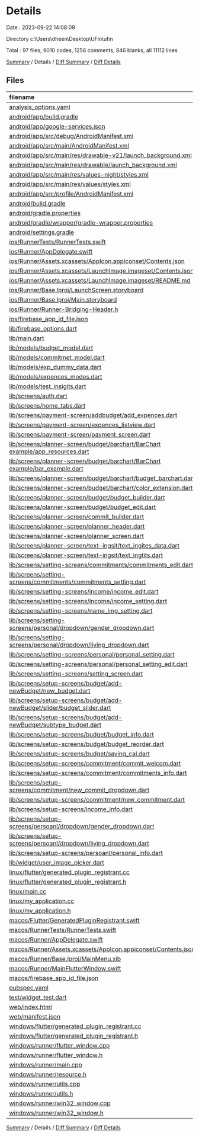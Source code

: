 # Details

Date : 2023-09-22 14:08:09

Directory c:\\Users\\dheen\\Desktop\\UFin\\ufin

Total : 97 files,  9010 codes, 1256 comments, 846 blanks, all 11112 lines

[Summary](results.md) / Details / [Diff Summary](diff.md) / [Diff Details](diff-details.md)

## Files
| filename | language | code | comment | blank | total |
| :--- | :--- | ---: | ---: | ---: | ---: |
| [analysis_options.yaml](/analysis_options.yaml) | YAML | 3 | 23 | 4 | 30 |
| [android/app/build.gradle](/android/app/build.gradle) | Groovy | 56 | 5 | 13 | 74 |
| [android/app/google-services.json](/android/app/google-services.json) | JSON | 46 | 0 | 0 | 46 |
| [android/app/src/debug/AndroidManifest.xml](/android/app/src/debug/AndroidManifest.xml) | XML | 3 | 4 | 1 | 8 |
| [android/app/src/main/AndroidManifest.xml](/android/app/src/main/AndroidManifest.xml) | XML | 27 | 6 | 1 | 34 |
| [android/app/src/main/res/drawable-v21/launch_background.xml](/android/app/src/main/res/drawable-v21/launch_background.xml) | XML | 4 | 7 | 2 | 13 |
| [android/app/src/main/res/drawable/launch_background.xml](/android/app/src/main/res/drawable/launch_background.xml) | XML | 4 | 7 | 2 | 13 |
| [android/app/src/main/res/values-night/styles.xml](/android/app/src/main/res/values-night/styles.xml) | XML | 9 | 9 | 1 | 19 |
| [android/app/src/main/res/values/styles.xml](/android/app/src/main/res/values/styles.xml) | XML | 9 | 9 | 1 | 19 |
| [android/app/src/profile/AndroidManifest.xml](/android/app/src/profile/AndroidManifest.xml) | XML | 3 | 4 | 1 | 8 |
| [android/build.gradle](/android/build.gradle) | Groovy | 27 | 0 | 5 | 32 |
| [android/gradle.properties](/android/gradle.properties) | Properties | 3 | 0 | 1 | 4 |
| [android/gradle/wrapper/gradle-wrapper.properties](/android/gradle/wrapper/gradle-wrapper.properties) | Properties | 5 | 0 | 1 | 6 |
| [android/settings.gradle](/android/settings.gradle) | Groovy | 8 | 0 | 4 | 12 |
| [ios/RunnerTests/RunnerTests.swift](/ios/RunnerTests/RunnerTests.swift) | Swift | 7 | 2 | 4 | 13 |
| [ios/Runner/AppDelegate.swift](/ios/Runner/AppDelegate.swift) | Swift | 12 | 0 | 2 | 14 |
| [ios/Runner/Assets.xcassets/AppIcon.appiconset/Contents.json](/ios/Runner/Assets.xcassets/AppIcon.appiconset/Contents.json) | JSON | 122 | 0 | 1 | 123 |
| [ios/Runner/Assets.xcassets/LaunchImage.imageset/Contents.json](/ios/Runner/Assets.xcassets/LaunchImage.imageset/Contents.json) | JSON | 23 | 0 | 1 | 24 |
| [ios/Runner/Assets.xcassets/LaunchImage.imageset/README.md](/ios/Runner/Assets.xcassets/LaunchImage.imageset/README.md) | Markdown | 3 | 0 | 2 | 5 |
| [ios/Runner/Base.lproj/LaunchScreen.storyboard](/ios/Runner/Base.lproj/LaunchScreen.storyboard) | XML | 36 | 1 | 1 | 38 |
| [ios/Runner/Base.lproj/Main.storyboard](/ios/Runner/Base.lproj/Main.storyboard) | XML | 25 | 1 | 1 | 27 |
| [ios/Runner/Runner-Bridging-Header.h](/ios/Runner/Runner-Bridging-Header.h) | C++ | 1 | 0 | 1 | 2 |
| [ios/firebase_app_id_file.json](/ios/firebase_app_id_file.json) | JSON | 7 | 0 | 0 | 7 |
| [lib/firebase_options.dart](/lib/firebase_options.dart) | Dart | 65 | 12 | 6 | 83 |
| [lib/main.dart](/lib/main.dart) | Dart | 44 | 1 | 6 | 51 |
| [lib/models/budget_model.dart](/lib/models/budget_model.dart) | Dart | 18 | 1 | 3 | 22 |
| [lib/models/commitmet_model.dart](/lib/models/commitmet_model.dart) | Dart | 13 | 0 | 2 | 15 |
| [lib/models/exp_dummy_data.dart](/lib/models/exp_dummy_data.dart) | Dart | 20 | 96 | 3 | 119 |
| [lib/models/expences_modes.dart](/lib/models/expences_modes.dart) | Dart | 24 | 0 | 3 | 27 |
| [lib/models/test_insigits.dart](/lib/models/test_insigits.dart) | Dart | 9 | 0 | 2 | 11 |
| [lib/screens/auth.dart](/lib/screens/auth.dart) | Dart | 206 | 1 | 21 | 228 |
| [lib/screens/home_tabs.dart](/lib/screens/home_tabs.dart) | Dart | 69 | 1 | 10 | 80 |
| [lib/screens/payment-screen/addbudget/add_expences.dart](/lib/screens/payment-screen/addbudget/add_expences.dart) | Dart | 277 | 3 | 20 | 300 |
| [lib/screens/payment-screen/expences_listview.dart](/lib/screens/payment-screen/expences_listview.dart) | Dart | 71 | 0 | 8 | 79 |
| [lib/screens/payment-screen/payment_screen.dart](/lib/screens/payment-screen/payment_screen.dart) | Dart | 341 | 12 | 21 | 374 |
| [lib/screens/planner-screen/budget/barchart/BarChart example/app_resources.dart](/lib/screens/planner-screen/budget/barchart/BarChart%20example/app_resources.dart) | Dart | 0 | 0 | 1 | 1 |
| [lib/screens/planner-screen/budget/barchart/BarChart example/bar_example.dart](/lib/screens/planner-screen/budget/barchart/BarChart%20example/bar_example.dart) | Dart | 0 | 604 | 38 | 642 |
| [lib/screens/planner-screen/budget/barchart/budget_barchart.dart](/lib/screens/planner-screen/budget/barchart/budget_barchart.dart) | Dart | 354 | 0 | 34 | 388 |
| [lib/screens/planner-screen/budget/barchart/color_extension.dart](/lib/screens/planner-screen/budget/barchart/color_extension.dart) | Dart | 23 | 0 | 3 | 26 |
| [lib/screens/planner-screen/budget/budget_builder.dart](/lib/screens/planner-screen/budget/budget_builder.dart) | Dart | 376 | 136 | 17 | 529 |
| [lib/screens/planner-screen/budget/budget_edit.dart](/lib/screens/planner-screen/budget/budget_edit.dart) | Dart | 320 | 2 | 26 | 348 |
| [lib/screens/planner-screen/commit_builder.dart](/lib/screens/planner-screen/commit_builder.dart) | Dart | 184 | 7 | 8 | 199 |
| [lib/screens/planner-screen/planner_header.dart](/lib/screens/planner-screen/planner_header.dart) | Dart | 264 | 7 | 9 | 280 |
| [lib/screens/planner-screen/planner_screen.dart](/lib/screens/planner-screen/planner_screen.dart) | Dart | 27 | 2 | 9 | 38 |
| [lib/screens/planner-screen/text-ingsit/text_ingites_data.dart](/lib/screens/planner-screen/text-ingsit/text_ingites_data.dart) | Dart | 371 | 4 | 33 | 408 |
| [lib/screens/planner-screen/text-ingsit/text_ingtits.dart](/lib/screens/planner-screen/text-ingsit/text_ingtits.dart) | Dart | 181 | 3 | 5 | 189 |
| [lib/screens/setting-screens/commitments/commitments_edit.dart](/lib/screens/setting-screens/commitments/commitments_edit.dart) | Dart | 423 | 4 | 28 | 455 |
| [lib/screens/setting-screens/commitments/commitments_setting.dart](/lib/screens/setting-screens/commitments/commitments_setting.dart) | Dart | 137 | 15 | 9 | 161 |
| [lib/screens/setting-screens/income/income_edit.dart](/lib/screens/setting-screens/income/income_edit.dart) | Dart | 225 | 0 | 12 | 237 |
| [lib/screens/setting-screens/income/income_setting.dart](/lib/screens/setting-screens/income/income_setting.dart) | Dart | 201 | 4 | 9 | 214 |
| [lib/screens/setting-screens/name_img_setting.dart](/lib/screens/setting-screens/name_img_setting.dart) | Dart | 86 | 0 | 6 | 92 |
| [lib/screens/setting-screens/personal/dropdown/gender_dropdown.dart](/lib/screens/setting-screens/personal/dropdown/gender_dropdown.dart) | Dart | 42 | 1 | 7 | 50 |
| [lib/screens/setting-screens/personal/dropdown/living_dropdown.dart](/lib/screens/setting-screens/personal/dropdown/living_dropdown.dart) | Dart | 42 | 0 | 7 | 49 |
| [lib/screens/setting-screens/personal/personal_setting.dart](/lib/screens/setting-screens/personal/personal_setting.dart) | Dart | 104 | 0 | 6 | 110 |
| [lib/screens/setting-screens/personal/personal_setting_edit.dart](/lib/screens/setting-screens/personal/personal_setting_edit.dart) | Dart | 137 | 0 | 10 | 147 |
| [lib/screens/setting-screens/setting_screen.dart](/lib/screens/setting-screens/setting_screen.dart) | Dart | 40 | 0 | 7 | 47 |
| [lib/screens/setup-screens/budget/add-newBudget/new_budget.dart](/lib/screens/setup-screens/budget/add-newBudget/new_budget.dart) | Dart | 272 | 1 | 21 | 294 |
| [lib/screens/setup-screens/budget/add-newBudget/slider/budget_slider.dart](/lib/screens/setup-screens/budget/add-newBudget/slider/budget_slider.dart) | Dart | 44 | 12 | 12 | 68 |
| [lib/screens/setup-screens/budget/add-newBudget/subtype_budget.dart](/lib/screens/setup-screens/budget/add-newBudget/subtype_budget.dart) | Dart | 105 | 0 | 9 | 114 |
| [lib/screens/setup-screens/budget/budget_info.dart](/lib/screens/setup-screens/budget/budget_info.dart) | Dart | 276 | 0 | 21 | 297 |
| [lib/screens/setup-screens/budget/budget_reorder.dart](/lib/screens/setup-screens/budget/budget_reorder.dart) | Dart | 120 | 0 | 10 | 130 |
| [lib/screens/setup-screens/budget/saving_cal.dart](/lib/screens/setup-screens/budget/saving_cal.dart) | Dart | 195 | 2 | 11 | 208 |
| [lib/screens/setup-screens/commitment/commit_welcom.dart](/lib/screens/setup-screens/commitment/commit_welcom.dart) | Dart | 601 | 5 | 8 | 614 |
| [lib/screens/setup-screens/commitment/commitments_info.dart](/lib/screens/setup-screens/commitment/commitments_info.dart) | Dart | 333 | 2 | 16 | 351 |
| [lib/screens/setup-screens/commitment/new_commit_dropdown.dart](/lib/screens/setup-screens/commitment/new_commit_dropdown.dart) | Dart | 41 | 0 | 7 | 48 |
| [lib/screens/setup-screens/commitment/new_commitment.dart](/lib/screens/setup-screens/commitment/new_commitment.dart) | Dart | 228 | 29 | 14 | 271 |
| [lib/screens/setup-screens/income_info.dart](/lib/screens/setup-screens/income_info.dart) | Dart | 232 | 0 | 14 | 246 |
| [lib/screens/setup-screens/persoanl/dropdown/gender_dropdown.dart](/lib/screens/setup-screens/persoanl/dropdown/gender_dropdown.dart) | Dart | 42 | 1 | 7 | 50 |
| [lib/screens/setup-screens/persoanl/dropdown/living_dropdown.dart](/lib/screens/setup-screens/persoanl/dropdown/living_dropdown.dart) | Dart | 42 | 0 | 7 | 49 |
| [lib/screens/setup-screens/persoanl/personal_info.dart](/lib/screens/setup-screens/persoanl/personal_info.dart) | Dart | 165 | 0 | 10 | 175 |
| [lib/widget/user_image_picker.dart](/lib/widget/user_image_picker.dart) | Dart | 55 | 1 | 11 | 67 |
| [linux/flutter/generated_plugin_registrant.cc](/linux/flutter/generated_plugin_registrant.cc) | C++ | 7 | 4 | 5 | 16 |
| [linux/flutter/generated_plugin_registrant.h](/linux/flutter/generated_plugin_registrant.h) | C++ | 5 | 5 | 6 | 16 |
| [linux/main.cc](/linux/main.cc) | C++ | 5 | 0 | 2 | 7 |
| [linux/my_application.cc](/linux/my_application.cc) | C++ | 74 | 11 | 20 | 105 |
| [linux/my_application.h](/linux/my_application.h) | C++ | 7 | 7 | 5 | 19 |
| [macos/Flutter/GeneratedPluginRegistrant.swift](/macos/Flutter/GeneratedPluginRegistrant.swift) | Swift | 16 | 3 | 4 | 23 |
| [macos/RunnerTests/RunnerTests.swift](/macos/RunnerTests/RunnerTests.swift) | Swift | 7 | 2 | 4 | 13 |
| [macos/Runner/AppDelegate.swift](/macos/Runner/AppDelegate.swift) | Swift | 8 | 0 | 2 | 10 |
| [macos/Runner/Assets.xcassets/AppIcon.appiconset/Contents.json](/macos/Runner/Assets.xcassets/AppIcon.appiconset/Contents.json) | JSON | 68 | 0 | 1 | 69 |
| [macos/Runner/Base.lproj/MainMenu.xib](/macos/Runner/Base.lproj/MainMenu.xib) | XML | 343 | 0 | 1 | 344 |
| [macos/Runner/MainFlutterWindow.swift](/macos/Runner/MainFlutterWindow.swift) | Swift | 12 | 0 | 4 | 16 |
| [macos/firebase_app_id_file.json](/macos/firebase_app_id_file.json) | JSON | 7 | 0 | 0 | 7 |
| [pubspec.yaml](/pubspec.yaml) | YAML | 34 | 57 | 18 | 109 |
| [test/widget_test.dart](/test/widget_test.dart) | Dart | 14 | 10 | 7 | 31 |
| [web/index.html](/web/index.html) | HTML | 38 | 16 | 6 | 60 |
| [web/manifest.json](/web/manifest.json) | JSON | 35 | 0 | 1 | 36 |
| [windows/flutter/generated_plugin_registrant.cc](/windows/flutter/generated_plugin_registrant.cc) | C++ | 9 | 4 | 5 | 18 |
| [windows/flutter/generated_plugin_registrant.h](/windows/flutter/generated_plugin_registrant.h) | C++ | 5 | 5 | 6 | 16 |
| [windows/runner/flutter_window.cpp](/windows/runner/flutter_window.cpp) | C++ | 49 | 7 | 16 | 72 |
| [windows/runner/flutter_window.h](/windows/runner/flutter_window.h) | C++ | 20 | 5 | 9 | 34 |
| [windows/runner/main.cpp](/windows/runner/main.cpp) | C++ | 30 | 4 | 10 | 44 |
| [windows/runner/resource.h](/windows/runner/resource.h) | C++ | 9 | 6 | 2 | 17 |
| [windows/runner/utils.cpp](/windows/runner/utils.cpp) | C++ | 54 | 2 | 10 | 66 |
| [windows/runner/utils.h](/windows/runner/utils.h) | C++ | 8 | 6 | 6 | 20 |
| [windows/runner/win32_window.cpp](/windows/runner/win32_window.cpp) | C++ | 210 | 24 | 55 | 289 |
| [windows/runner/win32_window.h](/windows/runner/win32_window.h) | C++ | 48 | 31 | 24 | 103 |

[Summary](results.md) / Details / [Diff Summary](diff.md) / [Diff Details](diff-details.md)